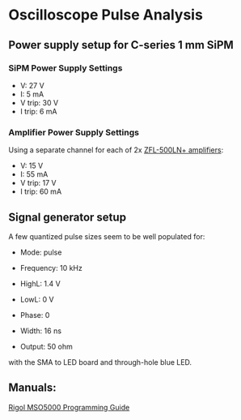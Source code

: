 # Oscilloscope Pulse Analysis

## Power supply setup for C-series 1 mm SiPM

### SiPM Power Supply Settings

- V: 27 V
- I: 5 mA
- V trip: 30 V
- I trip: 6 mA

### Amplifier Power Supply Settings

Using a separate channel for each of 2x [ZFL-500LN+ amplifiers](https://www.minicircuits.com/pdfs/ZFL-500LN+.pdf):

- V: 15 V
- I: 55 mA
- V trip: 17 V
- I trip: 60 mA

## Signal generator setup

A few quantized pulse sizes seem to be well populated for:

- Mode: pulse
- Frequency: 10 kHz
- HighL: 1.4 V
- LowL: 0 V
- Phase: 0
- Width: 16 ns

- Output: 50 ohm

with the SMA to LED board and through-hole blue LED.

## Manuals:

[Rigol MSO5000 Programming Guide](https://beyondmeasure.rigoltech.com/acton/attachment/1579/f-0906/0/-/-/-/-/MSO5_programming_guide.pdf)
